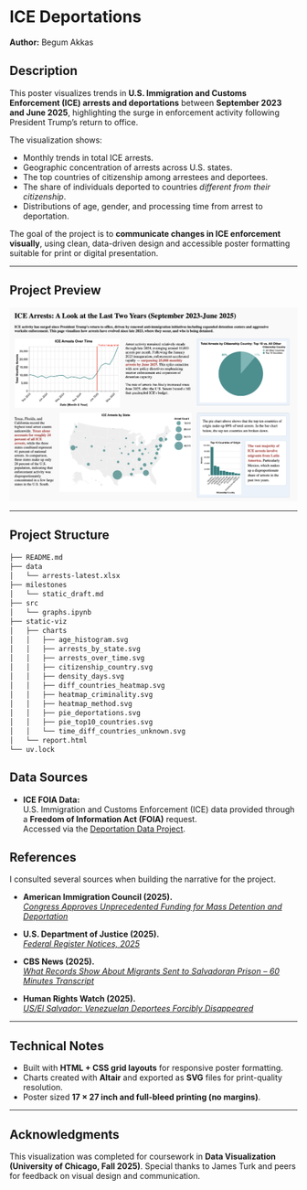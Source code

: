 # ICE Deportations  
**Author:** Begum Akkas  

## Description  

This poster visualizes trends in **U.S. Immigration and Customs Enforcement (ICE) arrests and deportations** between **September 2023 and June 2025**, highlighting the surge in enforcement activity following President Trump’s return to office.  

The visualization shows:  
- Monthly trends in total ICE arrests.  
- Geographic concentration of arrests across U.S. states.  
- The top countries of citizenship among arrestees and deportees.  
- The share of individuals deported to countries *different from their citizenship*.  
- Distributions of age, gender, and processing time from arrest to deportation.  

The goal of the project is to **communicate changes in ICE enforcement visually**, using clean, data-driven design and accessible poster formatting suitable for print or digital presentation.  

---

## Project Preview 

![ICE Deportations Poster](static-viz/final_sample.png)  

---

## Project Structure

```
├── README.md
├── data
│   └── arrests-latest.xlsx
├── milestones
│   └── static_draft.md
├── src
│   └── graphs.ipynb
├── static-viz
│   ├── charts
│   │   ├── age_histogram.svg
│   │   ├── arrests_by_state.svg
│   │   ├── arrests_over_time.svg
│   │   ├── citizenship_country.svg
│   │   ├── density_days.svg
│   │   ├── diff_countries_heatmap.svg
│   │   ├── heatmap_criminality.svg
│   │   ├── heatmap_method.svg
│   │   ├── pie_deportations.svg
│   │   ├── pie_top10_countries.svg
│   │   └── time_diff_countries_unknown.svg
│   └── report.html
└── uv.lock
```

## Data Sources

- **ICE FOIA Data:**  
  U.S. Immigration and Customs Enforcement (ICE) data provided through a **Freedom of Information Act (FOIA)** request.  
  Accessed via the [Deportation Data Project](https://deportationdata.org/data/ice.html).  

## References
I consulted several sources when building the narrative for the project. 

- **American Immigration Council (2025).**  
  [*Congress Approves Unprecedented Funding for Mass Detention and Deportation*](https://www.americanimmigrationcouncil.org/press-release/congress-approves-unprecedented-funding-mass-detention-deportation-2025/)  

- **U.S. Department of Justice (2025).**  
  [*Federal Register Notices, 2025*](https://www.justice.gov/eoir/federal-register-notices-2025?utm_source=chatgpt.com)  

- **CBS News (2025).**  
  [*What Records Show About Migrants Sent to Salvadoran Prison – 60 Minutes Transcript*](https://www.cbsnews.com/news/what-records-show-about-migrants-sent-to-salvadoran-prison-60-minutes-transcript/)  

- **Human Rights Watch (2025).**  
  [*US/El Salvador: Venezuelan Deportees Forcibly Disappeared*](https://www.hrw.org/news/2025/04/11/us/el-salvador-venezuelan-deportees-forcibly-disappeared)  

---

## Technical Notes  

- Built with **HTML + CSS grid layouts** for responsive poster formatting.  
- Charts created with **Altair** and exported as **SVG** files for print-quality resolution.  
- Poster sized **17 × 27 inch and full-bleed printing (no margins)**.  

---

## Acknowledgments  

This visualization was completed for coursework in **Data Visualization (University of Chicago, Fall 2025)**. Special thanks to James Turk and peers for feedback on visual design and communication.  
